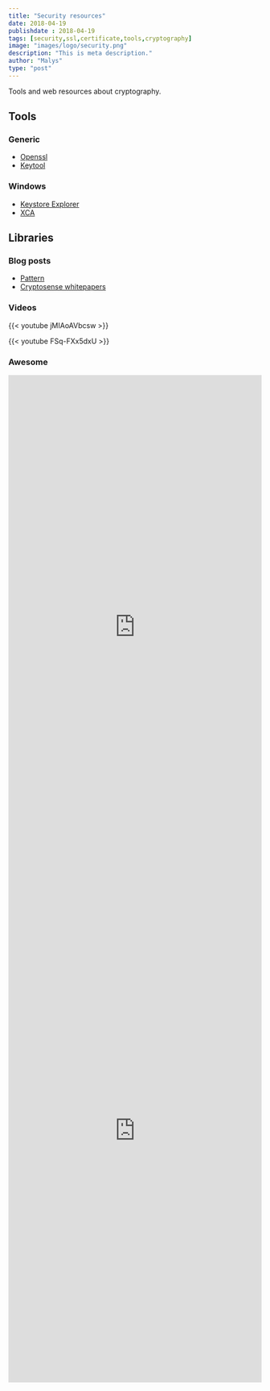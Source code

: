```yaml
---
title: "Security resources"
date: 2018-04-19
publishdate : 2018-04-19
tags: [security,ssl,certificate,tools,cryptography]
image: "images/logo/security.png"
description: "This is meta description."
author: "Malys"
type: "post"
---
```


Tools and web resources about cryptography.

## Tools

### Generic

* [Openssl](https://www.openssl.org/)
* [Keytool](https://docs.oracle.com/javase/6/docs/technotes/tools/windows/keytool.html)

### Windows

* [Keystore Explorer](http://keystore-explorer.org/features.html)
* [XCA](http://hohnstaedt.de/xca/)


## Libraries

### Blog posts

* [Pattern](http://wiki.linuxwall.info/doku.php/fr:resources:dossiers:ssl_pki:1_les_bases)
* [Cryptosense whitepapers](https://cryptosense.com/whitepapers/)

### Videos

{{< youtube jMIAoAVbcsw >}}

{{< youtube FSq-FXx5dxU >}}

### Awesome

<iframe  style="border: 0; width: 100%; height: 1000px;" src="https://awesomelists.top/#/repos/sobolevn/awesome-cryptography"></iframe>

<iframe  style="border: 0; width: 100%; height: 1000px;" src="https://simplicable.com/new/information-security"></iframe>



